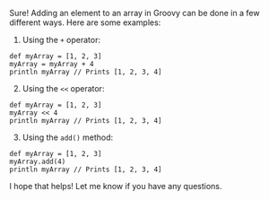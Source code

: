 Sure! Adding an element to an array in Groovy can be done in a few different ways. Here are some examples:

1. Using the `+` operator:
```
def myArray = [1, 2, 3]
myArray = myArray + 4
println myArray // Prints [1, 2, 3, 4]
```

2. Using the `<<` operator:
```
def myArray = [1, 2, 3]
myArray << 4
println myArray // Prints [1, 2, 3, 4]
```

3. Using the `add()` method:
```
def myArray = [1, 2, 3]
myArray.add(4)
println myArray // Prints [1, 2, 3, 4]
```

I hope that helps! Let me know if you have any questions.